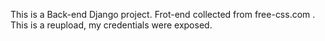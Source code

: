 This is a Back-end Django project. Frot-end collected from free-css.com .
This is a reupload, my credentials were exposed. 
